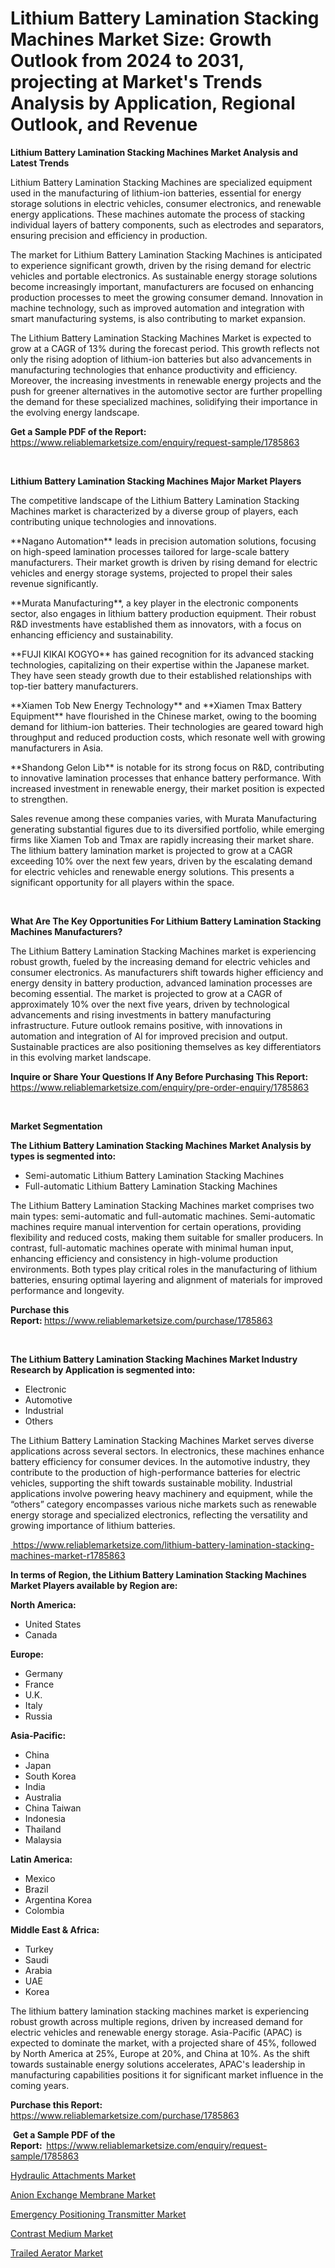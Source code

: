 <p><h1>Lithium Battery Lamination Stacking Machines Market Size: Growth Outlook from 2024 to 2031, projecting at Market's Trends Analysis by Application, Regional Outlook, and Revenue</h1></p><p><strong>Lithium Battery Lamination Stacking Machines Market Analysis and Latest Trends</strong></p>
<p><p>Lithium Battery Lamination Stacking Machines are specialized equipment used in the manufacturing of lithium-ion batteries, essential for energy storage solutions in electric vehicles, consumer electronics, and renewable energy applications. These machines automate the process of stacking individual layers of battery components, such as electrodes and separators, ensuring precision and efficiency in production. </p><p>The market for Lithium Battery Lamination Stacking Machines is anticipated to experience significant growth, driven by the rising demand for electric vehicles and portable electronics. As sustainable energy storage solutions become increasingly important, manufacturers are focused on enhancing production processes to meet the growing consumer demand. Innovation in machine technology, such as improved automation and integration with smart manufacturing systems, is also contributing to market expansion.</p><p>The Lithium Battery Lamination Stacking Machines Market is expected to grow at a CAGR of 13% during the forecast period. This growth reflects not only the rising adoption of lithium-ion batteries but also advancements in manufacturing technologies that enhance productivity and efficiency. Moreover, the increasing investments in renewable energy projects and the push for greener alternatives in the automotive sector are further propelling the demand for these specialized machines, solidifying their importance in the evolving energy landscape.</p></p>
<p><strong>Get a Sample PDF of the Report:&nbsp;</strong> <a href="https://www.reliablemarketsize.com/enquiry/request-sample/1785863?utm_campaign=1103&utm_medium=2&utm_source=Github&utm_content=ia&utm_term=09102024&utm_id=lithium-battery-lamination-stacking-machines">https://www.reliablemarketsize.com/enquiry/request-sample/1785863</a></p>
<p>&nbsp;</p>
<p><strong>Lithium Battery Lamination Stacking Machines Major Market Players</strong></p>
<p><p>The competitive landscape of the Lithium Battery Lamination Stacking Machines market is characterized by a diverse group of players, each contributing unique technologies and innovations. </p><p>**Nagano Automation** leads in precision automation solutions, focusing on high-speed lamination processes tailored for large-scale battery manufacturers. Their market growth is driven by rising demand for electric vehicles and energy storage systems, projected to propel their sales revenue significantly.</p><p>**Murata Manufacturing**, a key player in the electronic components sector, also engages in lithium battery production equipment. Their robust R&D investments have established them as innovators, with a focus on enhancing efficiency and sustainability.</p><p>**FUJI KIKAI KOGYO** has gained recognition for its advanced stacking technologies, capitalizing on their expertise within the Japanese market. They have seen steady growth due to their established relationships with top-tier battery manufacturers.</p><p>**Xiamen Tob New Energy Technology** and **Xiamen Tmax Battery Equipment** have flourished in the Chinese market, owing to the booming demand for lithium-ion batteries. Their technologies are geared toward high throughput and reduced production costs, which resonate well with growing manufacturers in Asia.</p><p>**Shandong Gelon Lib** is notable for its strong focus on R&D, contributing to innovative lamination processes that enhance battery performance. With increased investment in renewable energy, their market position is expected to strengthen.</p><p>Sales revenue among these companies varies, with Murata Manufacturing generating substantial figures due to its diversified portfolio, while emerging firms like Xiamen Tob and Tmax are rapidly increasing their market share. The lithium battery lamination market is projected to grow at a CAGR exceeding 10% over the next few years, driven by the escalating demand for electric vehicles and renewable energy solutions. This presents a significant opportunity for all players within the space.</p></p>
<p>&nbsp;</p>
<p><strong>What Are The Key Opportunities For Lithium Battery Lamination Stacking Machines Manufacturers?</strong></p>
<p><p>The Lithium Battery Lamination Stacking Machines market is experiencing robust growth, fueled by the increasing demand for electric vehicles and consumer electronics. As manufacturers shift towards higher efficiency and energy density in battery production, advanced lamination processes are becoming essential. The market is projected to grow at a CAGR of approximately 10% over the next five years, driven by technological advancements and rising investments in battery manufacturing infrastructure. Future outlook remains positive, with innovations in automation and integration of AI for improved precision and output. Sustainable practices are also positioning themselves as key differentiators in this evolving market landscape.</p></p>
<p><strong>Inquire or Share Your Questions If Any Before Purchasing This Report:</strong> <a href="https://www.reliablemarketsize.com/enquiry/pre-order-enquiry/1785863?utm_campaign=1103&utm_medium=2&utm_source=Github&utm_content=ia&utm_term=09102024&utm_id=lithium-battery-lamination-stacking-machines">https://www.reliablemarketsize.com/enquiry/pre-order-enquiry/1785863</a></p>
<p>&nbsp;</p>
<p><strong>Market Segmentation</strong></p>
<p><strong>The Lithium Battery Lamination Stacking Machines Market Analysis by types is segmented into:</strong></p>
<p><ul><li>Semi-automatic Lithium Battery Lamination Stacking Machines</li><li>Full-automatic Lithium Battery Lamination Stacking Machines</li></ul></p>
<p><p>The Lithium Battery Lamination Stacking Machines market comprises two main types: semi-automatic and full-automatic machines. Semi-automatic machines require manual intervention for certain operations, providing flexibility and reduced costs, making them suitable for smaller producers. In contrast, full-automatic machines operate with minimal human input, enhancing efficiency and consistency in high-volume production environments. Both types play critical roles in the manufacturing of lithium batteries, ensuring optimal layering and alignment of materials for improved performance and longevity.</p></p>
<p><strong>Purchase this Report:&nbsp;</strong><a href="https://www.reliablemarketsize.com/purchase/1785863?utm_campaign=1103&utm_medium=2&utm_source=Github&utm_content=ia&utm_term=09102024&utm_id=lithium-battery-lamination-stacking-machines">https://www.reliablemarketsize.com/purchase/1785863</a></p>
<p>&nbsp;</p>
<p><strong>The Lithium Battery Lamination Stacking Machines Market Industry Research by Application is segmented into:</strong></p>
<p><ul><li>Electronic</li><li>Automotive</li><li>Industrial</li><li>Others</li></ul></p>
<p><p>The Lithium Battery Lamination Stacking Machines Market serves diverse applications across several sectors. In electronics, these machines enhance battery efficiency for consumer devices. In the automotive industry, they contribute to the production of high-performance batteries for electric vehicles, supporting the shift towards sustainable mobility. Industrial applications involve powering heavy machinery and equipment, while the “others” category encompasses various niche markets such as renewable energy storage and specialized electronics, reflecting the versatility and growing importance of lithium batteries.</p></p>
<p><a href="https://www.reliablemarketsize.com/lithium-battery-lamination-stacking-machines-market-r1785863?utm_campaign=1103&utm_medium=2&utm_source=Github&utm_content=ia&utm_term=09102024&utm_id=lithium-battery-lamination-stacking-machines">&nbsp;https://www.reliablemarketsize.com/lithium-battery-lamination-stacking-machines-market-r1785863</a></p>
<p><strong>In terms of Region, the Lithium Battery Lamination Stacking Machines Market Players available by Region are:</strong></p>
<p>
    <p> <strong> North America: </strong>
        <ul>
            <li>United States</li>
            <li>Canada</li>
        </ul>
        </p> 
    <p> <strong> Europe: </strong>
        <ul>
            <li>Germany</li>
            <li>France</li>
            <li>U.K.</li>
            <li>Italy</li>
            <li>Russia</li>
        </ul>
        </p> 
    <p> <strong> Asia-Pacific: </strong>
        <ul>
            <li>China</li>
            <li>Japan</li>
            <li>South Korea</li>
            <li>India</li>
            <li>Australia</li>
            <li>China Taiwan</li>
            <li>Indonesia</li>
            <li>Thailand</li>
            <li>Malaysia</li>
        </ul>
        </p> 
    <p> <strong> Latin America: </strong>
        <ul>
            <li>Mexico</li>
            <li>Brazil</li>
            <li>Argentina Korea</li>
            <li>Colombia</li>
        </ul>
        </p> 
    <p> <strong> Middle East & Africa: </strong>
        <ul>
            <li>Turkey</li>
            <li>Saudi</li>
            <li>Arabia</li>
            <li>UAE</li>
            <li>Korea</li>
        </ul>
    </p>
    </p>
<p><p>The lithium battery lamination stacking machines market is experiencing robust growth across multiple regions, driven by increased demand for electric vehicles and renewable energy storage. Asia-Pacific (APAC) is expected to dominate the market, with a projected share of 45%, followed by North America at 25%, Europe at 20%, and China at 10%. As the shift towards sustainable energy solutions accelerates, APAC's leadership in manufacturing capabilities positions it for significant market influence in the coming years.</p></p>
<p><strong>Purchase this Report: </strong><a href="https://www.reliablemarketsize.com/purchase/1785863?utm_campaign=1103&utm_medium=2&utm_source=Github&utm_content=ia&utm_term=09102024&utm_id=lithium-battery-lamination-stacking-machines">https://www.reliablemarketsize.com/purchase/1785863</a></p>
<p>&nbsp;<strong>Get a Sample PDF of the Report:&nbsp;&nbsp;</strong><a href="https://www.reliablemarketsize.com/enquiry/request-sample/1785863?utm_campaign=1103&utm_medium=2&utm_source=Github&utm_content=ia&utm_term=09102024&utm_id=lithium-battery-lamination-stacking-machines">https://www.reliablemarketsize.com/enquiry/request-sample/1785863</a></p>
<p><strong></strong></p>
<p><p><a href="https://www.linkedin.com/pulse/analyzing-hydraulic-attachments-market-dynamics-growth-drivers-ouiec?utm_campaign=1103&utm_medium=2&utm_source=Github&utm_content=ia&utm_term=09102024&utm_id=lithium-battery-lamination-stacking-machines">Hydraulic Attachments Market</a></p><p><a href="https://www.linkedin.com/pulse/regulatory-landscape-its-influence-global-anion-exchange-jpi6e?utm_campaign=1103&utm_medium=2&utm_source=Github&utm_content=ia&utm_term=09102024&utm_id=lithium-battery-lamination-stacking-machines">Anion Exchange Membrane Market</a></p><p><a href="https://github.com/shebaharrifx/Market-Research-Report-List-1/blob/main/emergency-positioning-transmitter-market.md?utm_campaign=1103&utm_medium=2&utm_source=Github&utm_content=ia&utm_term=09102024&utm_id=lithium-battery-lamination-stacking-machines">Emergency Positioning Transmitter Market</a></p><p><a href="https://www.linkedin.com/pulse/contrast-medium-market-revolution-size-share-emerging-trends-2024-vlznf?utm_campaign=1103&utm_medium=2&utm_source=Github&utm_content=ia&utm_term=09102024&utm_id=lithium-battery-lamination-stacking-machines">Contrast Medium Market</a></p><p><a href="https://github.com/danyelltzmol/Market-Research-Report-List-1/blob/main/trailed-aerator-market.md?utm_campaign=1103&utm_medium=2&utm_source=Github&utm_content=ia&utm_term=09102024&utm_id=lithium-battery-lamination-stacking-machines">Trailed Aerator Market</a></p></p>